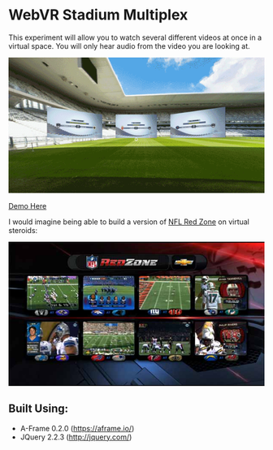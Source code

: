 # WebVR Stadium Multiplex
This experiment will allow you to watch several different videos at once in a virtual space. You will only hear audio from the video you are looking at.

![Gif Demo](https://raw.githubusercontent.com/cassell/vr-soccer-stadium-multiplex/master/images/demo.gif)

[Demo Here](https://s3.amazonaws.com/cassell-webvr/webvr-soccer-stadium-multiplex/index.html)

I would imagine being able to build a version of [NFL Red Zone](https://en.wikipedia.org/wiki/NFL_RedZone) on virtual steroids:

![Gif Demo](https://raw.githubusercontent.com/cassell/vr-soccer-stadium-multiplex/master/images/octo-box-600.jpg)

## Built Using:
* A-Frame 0.2.0 (https://aframe.io/)
* JQuery 2.2.3 (http://jquery.com/)